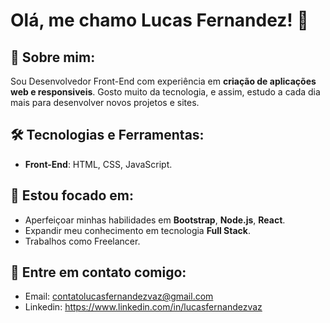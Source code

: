 # Olá, me chamo Lucas Fernandez! 🤝


## 🚀 Sobre mim:

Sou Desenvolvedor Front-End com experiência em **criação de aplicações web e responsiveis**. Gosto muito da tecnologia, e assim, estudo a cada dia mais para desenvolver novos projetos e sites.

## 🛠️ Tecnologias e Ferramentas:

- **Front-End**: HTML, CSS, JavaScript.

## 👀 Estou focado em:

- Aperfeiçoar minhas habilidades em **Bootstrap**, **Node.js**, **React**.
- Expandir meu conhecimento em tecnologia **Full Stack**.
- Trabalhos como Freelancer.

## 📩 Entre em contato comigo:

- Email: contatolucasfernandezvaz@gmail.com
- Linkedin: https://www.linkedin.com/in/lucasfernandezvaz

